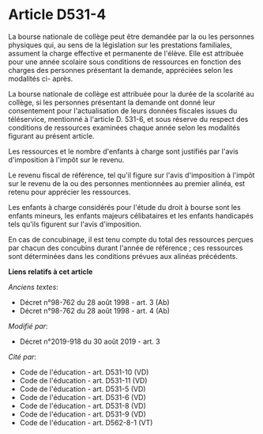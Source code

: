 # Article D531-4

La bourse nationale de collège peut être demandée par la ou les personnes physiques qui, au sens de la législation sur les
prestations familiales, assument la charge effective et permanente de l'élève. Elle est attribuée pour une année scolaire
sous conditions de ressources en fonction des charges des personnes présentant la demande, appréciées selon les modalités ci-
après. 

La bourse nationale de collège est attribuée pour la durée de la scolarité au collège, si les personnes présentant la demande
ont donné leur consentement pour l'actualisation de leurs données fiscales issues du téléservice, mentionné à l'article D.
531-6, et sous réserve du respect des conditions de ressources examinées chaque année selon les modalités figurant au présent
article. 

Les ressources et le nombre d'enfants à charge sont justifiés par l'avis d'imposition à l'impôt sur le revenu. 

Le revenu fiscal de référence, tel qu'il figure sur l'avis d'imposition à l'impôt sur le revenu de la ou des personnes
mentionnées au premier alinéa, est retenu pour apprécier les ressources. 

Les enfants à charge considérés pour l'étude du droit à bourse sont les enfants mineurs, les enfants majeurs célibataires et
les enfants handicapés tels qu'ils figurent sur l'avis d'imposition. 

En cas de concubinage, il est tenu compte du total des ressources perçues par chacun des concubins durant l'année de
référence ; ces ressources sont déterminées dans les conditions prévues aux alinéas précédents.

**Liens relatifs à cet article**

_Anciens textes_:

  - Décret n°98-762 du 28 août 1998 - art. 3 (Ab)
  - Décret n°98-762 du 28 août 1998 - art. 4 (Ab)

_Modifié par_:

  - Décret n°2019-918 du 30 août 2019 - art. 3

_Cité par_:

  - Code de l'éducation - art. D531-10 (VD)
  - Code de l'éducation - art. D531-11 (VD)
  - Code de l'éducation - art. D531-5 (VD)
  - Code de l'éducation - art. D531-6 (VD)
  - Code de l'éducation - art. D531-8 (VD)
  - Code de l'éducation - art. D531-9 (VD)
  - Code de l'éducation - art. D562-8-1 (VT)
